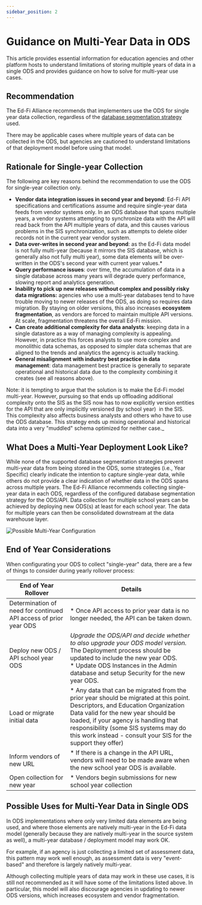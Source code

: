 ```yaml
---
sidebar_position: 2
---
```


# Guidance on Multi-Year Data in ODS

This article provides essential information for education agencies and other
platform hosts to understand limitations of storing multiple years of data in a
single ODS and provides guidance on how to solve for multi-year use cases.

## Recommendation

The Ed-Fi Alliance recommends that implementers use the ODS for single year data
collection, regardless of the [database segmentation
strategy](../platform-dev-guide/extensibility-customization/readme.md) used.

There may be applicable cases where multiple years of data can be collected in
the ODS, but agencies are cautioned to understand limitations of that deployment
model before using that model.

## Rationale for Single-year Collection

The following are key reasons behind the recommendation to use the ODS for
single-year collection only.

* **Vendor data integration issues in second year and beyond**: Ed-Fi API
    specifications and certifications assume and require single-year data feeds
    from vendor systems only. In an ODS database that spans multiple years, a
    vendor systems attempting to synchronize data with the API will read back
    from the API multiple years of data, and this causes various problems in the
    SIS synchronization, such as attempts to delete older records not in the
    current year vendor system.
* **Data over-writes in second year and beyond**: as the Ed-Fi data model is
    not fully multi-year (because it mirrors the SIS database, which is
    generally also not fully multi year), some data elements will be
    over-written in the ODS's second year with current year values.\*
* **Query performance issues**: over time, the accumulation of data in a
    single database across many years will degrade query performance, slowing
    report and analytics generation.
* **Inability to pick up new releases without complex and possibly risky data
    migrations:** agencies who use a multi-year databases tend to have trouble
    moving to newer releases of the ODS, as doing so requires data migration. By
    staying on older versions, this also increases **ecosystem fragmentation**,
    as vendors are forced to maintain multiple API versions. At scale,
    fragmentation threatens the overall Ed-Fi mission.
* **Can create additional complexity for data analysts**: keeping data in a
    single datastore as a way of managing complexity is appealing. However, in
    practice this forces analysts to use more complex and monolithic data
    schemas, as opposed to simpler data schemas that are aligned to the trends
    and analytics the agency is actually tracking.
* **General misalignment with industry best practice in data management**:
    data management best practice is generally to separate operational and
    historical data due to the complexity combining it creates (see all reasons
    above).

Note: it is tempting to argue that the solution is to make the Ed-Fi model
multi-year. However, pursuing so that ends up offloading additional complexity
onto the SIS as the SIS now has to now explicitly version entities for the API
that are only implicitly versioned (by school year)  in the SIS. This complexity
also affects business analysts and others who have to use the ODS database. This
strategy ends up mixing operational and historical data into a very "muddled"
schema optimized for neither case._

## What Does a Multi-Year Deployment Look Like?

While none of the supported database segmentation strategies prevent multi-year
data from being stored in the ODS, some strategies (i.e., Year Specific) clearly
indicate the intention to capture single-year data, while others do not provide
a clear indication of whether data in the ODS spans across multiple years. The
Ed-Fi Alliance recommends collecting single-year data in each ODS, regardless of
the configured database segmentation strategy for the ODS/API. Data collection
for multiple school years can be achieved by deploying new ODS(s) at least for
each school year. The data for multiple years can then be consolidated
downstream at the data warehouse layer.

![Possible Multi-Year Configuration](https://edfi.atlassian.net/wiki/download/thumbnails/25493773/Possible%20Multi-Year%20Configuration.jpg?version=1&modificationDate=1699456133343&cacheVersion=1&api=v2&width=1280&height=399)

## End of Year Considerations

When configurating your ODS to collect "single-year" data, there are a few of
things to consider during yearly rollover process:

| End of Year Rollover | Details |
| --- | --- |
| Determination of need for continued API access of prior year ODS | *   Once API access to prior year data is no longer needed, the API can be taken down. |
| Deploy new ODS / API school year ODS | _Upgrade the ODS/API and decide whether to also upgrade your ODS model version. <br/>_   The Deployment process should be updated to include the new year ODS.<br/>*   Update ODS Instances in the Admin database and setup Security for the new year ODS. |
| Load or migrate initial data | *   Any data that can be migrated from the prior year should be migrated at this point. Descriptors, and Education Organization Data valid for the new year should be loaded, if your agency is handling that responsibility (some SIS systems may do this work instead - consult your SIS for the support they offer) |
| Inform vendors of new URL | *   If there is a change in the API URL, vendors will need to be made aware when the new school year ODS is available. |
| Open collection for new year | *   Vendors begin submissions for new school year collection |

## Possible Uses for Multi-Year Data in Single ODS

In ODS implementations where only very limited data elements are being used, and
where those elements are natively multi-year in the Ed-Fi data model (generally
because they are natively multi-year in the source system as well), a multi-year
database / deployment model may work OK.

For example, if an agency is just collecting a limited set of assessment data,
this pattern may work well enough, as assessment data is very "event-based" and
therefore is largely natively multi-year.

Although collecting multiple years of data may work in these use cases, it is
still not recommended as it will have some of the limitations listed above. In
particular, this model will also discourage agencies in updating to newer ODS
versions, which increases ecosystem and vendor fragmentation.
